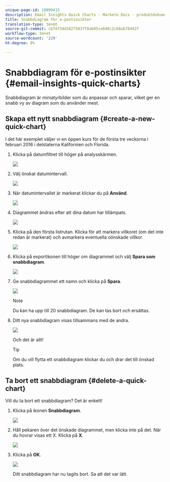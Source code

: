 ```yaml
---
unique-page-id: 10099415
description: Email Insights Quick Charts - Marketo Docs - produktdokumentation
title: Snabbdiagram för e-postinsikter
translation-type: tm+mt
source-git-commit: cb7df3dd38275837f8ab05ce846c2c68ab78462f
workflow-type: tm+mt
source-wordcount: '229'
ht-degree: 0%

---
```



# Snabbdiagram för e-postinsikter {#email-insights-quick-charts}

Snabbdiagram är miniatyrbilder som du anpassar och sparar, vilket ger en snabb vy av diagram som du använder mest.

## Skapa ett nytt snabbdiagram {#create-a-new-quick-chart}

I det här exemplet väljer vi en öppen kurs för de första tre veckorna i februari 2016 i delstaterna Kalifornien och Florida.

1. Klicka på datumfiltret till höger på analysskärmen.

   ![](assets/one-1.png)

1. Välj önskat datumintervall.

   ![](assets/two-2.png)

1. När datumintervallet är markerat klickar du på **Använd**.

   ![](assets/three-2.png)

1. Diagrammet ändras efter att dina datum har tillämpats.

   ![](assets/four.png)

1. Klicka på den första listrutan. Klicka för att markera villkoret (om det inte redan är markerat) och avmarkera eventuella oönskade villkor.

   ![](assets/5.png)

1. Klicka på exportikonen till höger om diagrammet och välj **Spara som snabbdiagram**.

   ![](assets/six.png)

1. Ge snabbdiagrammet ett namn och klicka på **Spara**.

   ![](assets/seven.png)

   >[!NOTE]
   >
   >Du kan ha upp till 20 snabbdiagram. De kan tas bort och ersättas.

1. Ditt nya snabbdiagram visas tillsammans med de andra.

   ![](assets/8.png)

   Och det är allt!

   >[!TIP]
   >
   >Om du vill flytta ett snabbdiagram klickar du och drar det till önskad plats.

## Ta bort ett snabbdiagram {#delete-a-quick-chart}

Vill du ta bort ett snabbdiagram? Det är enkelt!

1. Klicka på ikonen **Snabbdiagram**.

   ![](assets/nine.png)

1. Håll pekaren över det önskade diagrammet, men klicka inte på det. När du hovrar visas ett X. Klicka på **X**.

   ![](assets/ten.png)

1. Klicka på **OK**.

   ![](assets/eleven.png)

   Ditt snabbdiagram har nu tagits bort. Sa att det var lätt.
